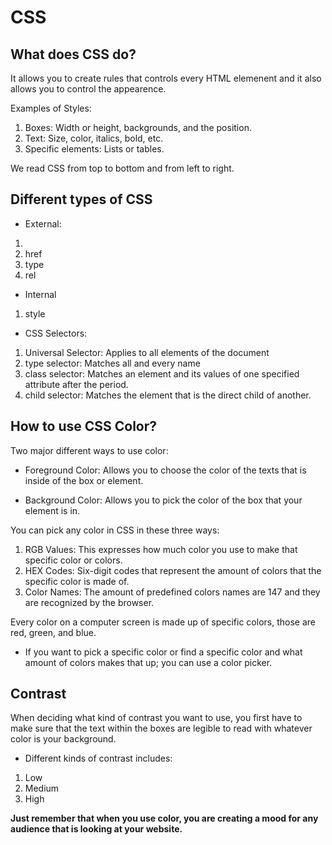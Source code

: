 # CSS

## What does CSS do?

It allows you to create rules that controls every HTML elemenent and it also allows you to control the appearence. 

Examples of Styles:
1. Boxes: Width or height, backgrounds, and the position.
2. Text: Size, color, italics, bold, etc.
3. Specific elements: Lists or tables.

We read CSS from top to bottom and from left to right. 

## Different types of CSS
- External:
1. <link>
1. href
1. type
1. rel

- Internal 
1. style 

- CSS Selectors:
1. Universal Selector: Applies to all elements of the document
1. type selector: Matches all and every name
1. class selector: Matches an element and its values of one specified attribute after the period.
1. child selector: Matches the element that is the direct child of another.

## How to use CSS Color?

Two major different ways to use color:

- Foreground Color: Allows you to choose the color of the texts that is inside of the box or element. 

- Background Color: Allows you to pick the color of the box that your element is in. 

You can pick any color in CSS in these three ways:
1. RGB Values: This expresses how much color you use to make that specific color or colors. 
1. HEX Codes: Six-digit codes that represent the amount of colors that the specific color is made of. 
1. Color Names: The amount of predefined colors names are 147 and they are recognized by the browser. 

Every color on a computer screen is made up of specific colors, those are red, green, and blue. 
- If you want to pick a specific color or find a specific color and what amount of colors makes that up; you can use a color picker. 

 ## Contrast

 When deciding what kind of contrast you want to use, you first have to make sure that the text within the boxes are legible to read with whatever color is your background. 

 - Different kinds of contrast includes:
 1. Low
 1. Medium
 1. High

 **Just remember that when you use color, you are creating a mood for any audience that is looking at your website.** 